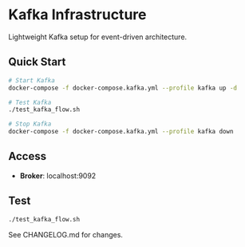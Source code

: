 # Kafka Infrastructure

Lightweight Kafka setup for event-driven architecture.

## Quick Start

```bash
# Start Kafka
docker-compose -f docker-compose.kafka.yml --profile kafka up -d

# Test Kafka
./test_kafka_flow.sh

# Stop Kafka
docker-compose -f docker-compose.kafka.yml --profile kafka down
```

## Access

- **Broker**: localhost:9092

## Test

```bash
./test_kafka_flow.sh
```

See CHANGELOG.md for changes.
